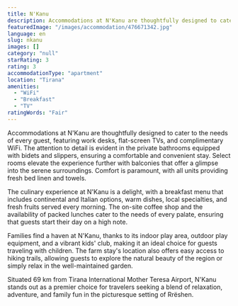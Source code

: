 ```yaml
---
title: N'Kanu
description: Accommodations at N'Kanu are thoughtfully designed to cater to the needs of every guest, featuring work desks, flat-screen TVs, and complimentary WiFi. The atte
featuredImage: "/images/accommodation/476671342.jpg"
language: en
slug: nkanu
images: []
category: "null"
starRating: 3
rating: 3
accommodationType: "apartment"
location: "Tirana"
amenities:
  - "WiFi"
  - "Breakfast"
  - "TV"
ratingWords: "Fair"
---
```


Accommodations at N'Kanu are thoughtfully designed to cater to the needs of every guest, featuring work desks, flat-screen TVs, and complimentary WiFi. The attention to detail is evident in the private bathrooms equipped with bidets and slippers, ensuring a comfortable and convenient stay. Select rooms elevate the experience further with balconies that offer a glimpse into the serene surroundings. Comfort is paramount, with all units providing fresh bed linen and towels.

The culinary experience at N'Kanu is a delight, with a breakfast menu that includes continental and Italian options, warm dishes, local specialties, and fresh fruits served every morning. The on-site coffee shop and the availability of packed lunches cater to the needs of every palate, ensuring that guests start their day on a high note.

Families find a haven at N'Kanu, thanks to its indoor play area, outdoor play equipment, and a vibrant kids' club, making it an ideal choice for guests traveling with children. The farm stay's location also offers easy access to hiking trails, allowing guests to explore the natural beauty of the region or simply relax in the well-maintained garden.

Situated 69 km from Tirana International Mother Teresa Airport, N'Kanu stands out as a premier choice for travelers seeking a blend of relaxation, adventure, and family fun in the picturesque setting of Rrëshen.

